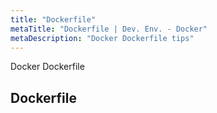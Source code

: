 ```yaml
---
title: "Dockerfile"
metaTitle: "Dockerfile | Dev. Env. - Docker"
metaDescription: "Docker Dockerfile tips"
---
```


Docker Dockerfile

## Dockerfile
